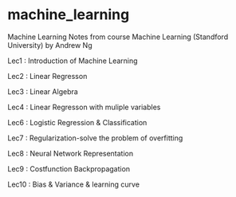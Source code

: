 # machine_learning

Machine Learning Notes from course Machine Learning (Standford University) by Andrew Ng

Lec1 : Introduction of Machine Learning

Lec2 : Linear Regresson

Lec3 : Linear Algebra

Lec4 : Linear Regresson with muliple variables

Lec6 : Logistic Regression & Classification

Lec7 : Regularization-solve the problem of overfitting

Lec8 : Neural Network Representation

Lec9 : Costfunction Backpropagation

Lec10 : Bias & Variance & learning curve




